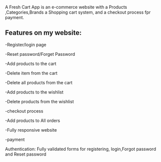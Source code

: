 

A Fresh Cart App is an e-commerce website with a Products ,Categories,Brands a Shopping cart system, and a checkout process fpr payment.




Features on my website:
---------------------------
-Register/login page

-Reset password/Forget Password

-Add products to the cart

-Delete item from the cart

-Delete all products from the cart

-Add products to the wishlist

-Delete products from the wishlist

-checkout process 

-Add products to All orders

-Fully responsive website

-payment

Authentication: Fully validated forms for registering, login,Forgot password and Reset password 

